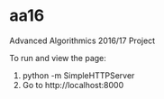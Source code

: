 # aa16
Advanced Algorithmics 2016/17 Project

To run and view the page: 
1. python -m SimpleHTTPServer 
2. Go to http://localhost:8000
